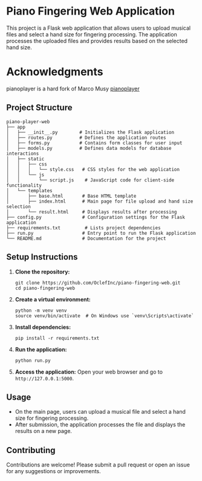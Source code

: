 # Piano Fingering Web Application

This project is a Flask web application that allows users to upload musical files and select a hand size for fingering processing. The application processes the uploaded files and provides results based on the selected hand size.

# Acknowledgments

pianoplayer is a hard fork of Marco Musy [pianoplayer](https://github.com/marcomusy/pianoplayer)


## Project Structure

```
piano-player-web
├── app
│   ├── __init__.py        # Initializes the Flask application
│   ├── routes.py          # Defines the application routes
│   ├── forms.py           # Contains form classes for user input
│   ├── models.py          # Defines data models for database interactions
│   ├── static
│   │   ├── css
│   │   │   └── style.css   # CSS styles for the web application
│   │   └── js
│   │       └── script.js    # JavaScript code for client-side functionality
│   └── templates
│       ├── base.html       # Base HTML template
│       ├── index.html      # Main page for file upload and hand size selection
│       └── result.html     # Displays results after processing
├── config.py               # Configuration settings for the Flask application
├── requirements.txt         # Lists project dependencies
├── run.py                  # Entry point to run the Flask application
└── README.md               # Documentation for the project
```

## Setup Instructions

1. **Clone the repository:**
   ```
   git clone https://github.com/OclefInc/piano-fingering-web.git
   cd piano-fingering-web
   ```

2. **Create a virtual environment:**
   ```
   python -m venv venv
   source venv/bin/activate  # On Windows use `venv\Scripts\activate`
   ```

3. **Install dependencies:**
   ```
   pip install -r requirements.txt
   ```

4. **Run the application:**
   ```
   python run.py
   ```

5. **Access the application:**
   Open your web browser and go to `http://127.0.0.1:5000`.

## Usage

- On the main page, users can upload a musical file and select a hand size for fingering processing.
- After submission, the application processes the file and displays the results on a new page.

## Contributing

Contributions are welcome! Please submit a pull request or open an issue for any suggestions or improvements.